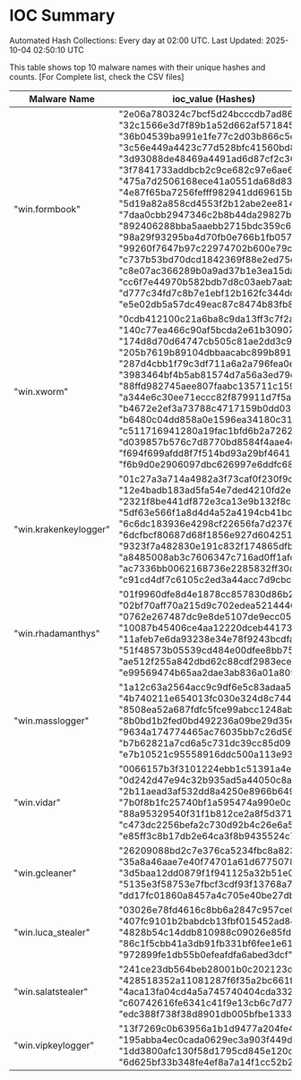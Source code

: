 # IOC Summary

Automated Hash Collections: Every day at 02:00 UTC. Last Updated: 2025-10-04 02:50:10 UTC

This table shows top 10 malware names with their unique hashes and counts. [For Complete list, check the CSV files]

| Malware Name | ioc_value (Hashes) | Count |
|--------------|--------------------|-------|
|  "win.formbook" |  "2e06a780324c7bcf5d24bcccdb7ad86a"<br> "32c1566e3d7f89b1a52d662af5718457"<br> "36b04539ba991e1fe77c2d03b866c5e0"<br> "3c56e449a4423c77d528bfc41560bd87"<br> "3d93088de48469a4491ad6d87cf2c360"<br> "3f7841733addbcb2c9ce682c97e6ae6c"<br> "475a7d2506168ece41a0551da68d83bb"<br> "4e87f65ba7256fefff982941dd69615b"<br> "5d19a82a858cd4553f2b12abe2ee814b"<br> "7daa0cbb2947346c2b8b44da29827b5a"<br> "892406288bba5aaebb2715bdc359c6ab"<br> "98a29f93295ba4d70fb0e766b1fb0572"<br> "99260f7647b97c22974702b600e79c89"<br> "c737b53bd70dcd1842369f88e2ed75dd"<br> "c8e07ac366289b0a9ad37b1e3ea15da5"<br> "cc6f7e44970b582bdb7d8c03aeb7aab5"<br> "d777c34fd7c8b7e1ebf12b162fc344dd"<br> "e5e02db5a57dc49eac87c8474b83fb80" | 18 |
|  "win.xworm" |  "0cdb412100c21a6ba8c9da13ff3c7f2a"<br> "140c77ea466c90af5bcda2e61b30907a"<br> "174d8d70d64747cb505c81ae2dd3c9c9"<br> "205b7619b89104dbbaacabc899b8918b"<br> "287d4cbb1f79c3df711a6a2a796fea0e"<br> "3983464bf4b5ab81574d7a56a3ed79d2"<br> "88ffd982745aee807faabc135711c159"<br> "a344e6c30ee71eccc82f879911d7f5a8"<br> "b4672e2ef3a73788c4717159b0dd0359"<br> "b6480c04dd858a0e1596ea34180c31a5"<br> "c511716941280a19fac1bfd6b2a72626"<br> "d039857b576c7d8770bd8584f4aae4df"<br> "f694f699afdd8f7f514bd93a29bf4641"<br> "f6b9d0e2906097dbc626997e6ddfc68b" | 14 |
|  "win.krakenkeylogger" |  "01c27a3a714a4982a3f73caf0f230f9d"<br> "12e4badb183ad5fa54e7ded4210fd2e8"<br> "2321f8be441df872e3ca13e9b132f8c7"<br> "5df63e566f1a8d4d4a52a4194cb41bcf"<br> "6c6dc183936e4298cf22656fa7d2376a"<br> "6dcfbcf80687d68f1856e927d6042513"<br> "9323f7a482830e191c832f174865dfbf"<br> "a8485008ab3c7606347c716ad0ff1afd"<br> "ac7336bb0062168736e2285832ff30d2"<br> "c91cd4df7c6105c2ed3a44acc7d9cbc2" | 10 |
|  "win.rhadamanthys" |  "01f9960dfe8d4e1878cc857830d86b22"<br> "02bf70aff70a215d9c702edea5214446"<br> "0762e267487dc9e8de5107de9ecc05bb"<br> "10087b45406ce4aa12220dceb441731d"<br> "11afeb7e6da93238e34e78f9243bcdfa"<br> "51f48573b05539cd484e00dfee8bb758"<br> "ae512f255a842dbd62c88cdf2983eced"<br> "e99569474b65aa2dae3ab836a01a809f" | 8 |
|  "win.masslogger" |  "1a12c63a2564acc9c9df6e5c83adaa5c"<br> "4b740211e654013fc030e324d8c74490"<br> "8508ea52a687fdfc5fce99abcc1248ab"<br> "8b0bd1b2fed0bd492236a09be29d35eb"<br> "9634a174774465ac76035bb7c26d567b"<br> "b7b62821a7cd6a5c731dc39cc85d0919"<br> "e7b10521c95558916ddc500a113e938c" | 7 |
|  "win.vidar" |  "0066157b3f3101224ebb1c51391a4ea8"<br> "0d242d47e94c32b935ad5a44050c8a11"<br> "2b11aead3af532dd8a4250e8966b649a"<br> "7b0f8b1fc25740bf1a595474a990e0c5"<br> "88a95329540f31f1b812ce2a8f5d371c"<br> "c473dc2256befa2c730d92b4c26e6a58"<br> "e85ff3c8b17db2e64ca3f8b9435524c7" | 7 |
|  "win.gcleaner" |  "26209088bd2c7e376ca5234fbc8a8232"<br> "35a8a46aae7e40f74701a61d67750783"<br> "3d5baa12dd0879f1f941125a32b51e0c"<br> "5135e3f58753e7fbcf3cdf93f13768a7"<br> "dd17fc01860a8457a4c705e40be27dbf" | 5 |
|  "win.luca_stealer" |  "03026e78fd4616c8bb6a2847c957ce0d"<br> "407fc9101b2babdcb13fbf015452ad84"<br> "4828b54c14ddb810988c09026e85fde2"<br> "86c1f5cbb41a3db91fb331bf6fee1e61"<br> "972899fe1db55b0efeafdfa6abed3dcf" | 5 |
|  "win.salatstealer" |  "241ce23db564beb28001b0c202123d8d"<br> "428518352a11081287f6f35a2bc661f6"<br> "4aca13fa04cd4a5a745740404cda3329"<br> "c60742616fe6341c41f9e13cb6c7d77c"<br> "edc388f738f38d8901db005bfbe13338" | 5 |
|  "win.vipkeylogger" |  "13f7269c0b63956a1b1d9477a204fe46"<br> "195abba4ec0cada0629ec3a903f449de"<br> "1dd3800afc130f58d1795cd845e120d9"<br> "6d625bf33b348fe4ef8a7a14f1cc52b2" | 4 |